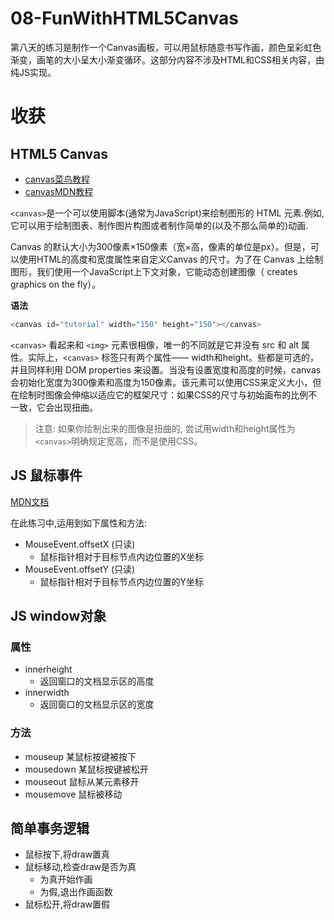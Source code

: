 # 08-FunWithHTML5Canvas
第八天的练习是制作一个Canvas画板，可以用鼠标随意书写作画，颜色呈彩虹色渐变，画笔的大小呈大小渐变循环。这部分内容不涉及HTML和CSS相关内容，由纯JS实现。

# 收获
## HTML5 Canvas
- [canvas菜鸟教程](https://www.w3school.com.cn/html5/html_5_canvas.asp)
- [canvasMDN教程](https://developer.mozilla.org/zh-CN/docs/Web/API/Canvas_API/Tutorial)

`<canvas>`是一个可以使用脚本(通常为JavaScript)来绘制图形的 HTML 元素.例如,
它可以用于绘制图表、制作图片构图或者制作简单的(以及不那么简单的)动画.

Canvas 的默认大小为300像素×150像素（宽×高，像素的单位是px）。但是，可以使用HTML的高度和宽度属性来自定义Canvas 的尺寸。为了在 Canvas 上绘制图形，我们使用一个JavaScript上下文对象，它能动态创建图像（ creates graphics on the fly）。

**语法**
```js
<canvas id="tutorial" width="150" height="150"></canvas>
```
`<canvas>` 看起来和 `<img>` 元素很相像，唯一的不同就是它并没有 src 和 alt 属性。实际上，`<canvas>` 标签只有两个属性—— width和height。些都是可选的，并且同样利用 DOM properties 来设置。当没有设置宽度和高度的时候，canvas会初始化宽度为300像素和高度为150像素。该元素可以使用CSS来定义大小，但在绘制时图像会伸缩以适应它的框架尺寸：如果CSS的尺寸与初始画布的比例不一致，它会出现扭曲。
>注意: 如果你绘制出来的图像是扭曲的, 尝试用width和height属性为`<canvas>`明确规定宽高，而不是使用CSS。




## JS 鼠标事件
[MDN文档](https://developer.mozilla.org/zh-CN/docs/Web/API/MouseEvent)

在此练习中,运用到如下属性和方法:
- MouseEvent.offsetX (只读)
  - 鼠标指针相对于目标节点内边位置的X坐标
- MouseEvent.offsetY (只读)
  - 鼠标指针相对于目标节点内边位置的Y坐标
## JS window对象
### 属性
- innerheight
  - 返回窗口的文档显示区的高度
- innerwidth 
  - 返回窗口的文档显示区的宽度
### 方法
- mouseup   某鼠标按键被按下
- mousedown 某鼠标按键被松开
- mouseout 鼠标从某元素移开
- mousemove 鼠标被移动

## 简单事务逻辑
- 鼠标按下,将draw置真
- 鼠标移动,检查draw是否为真
  - 为真开始作画
  - 为假,退出作画函数
- 鼠标松开,将draw置假